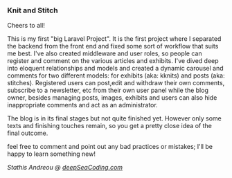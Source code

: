 <h3>Knit and Stitch</h3>

<p>Cheers to all!</p>
<p>This is my first "big Laravel Project". It is the first project where I separated the backend from the front end and fixed some sort of workflow that suits me best. I've also created middleware and user roles, so people can register and comment on the various articles and exhibits. I've dived deep into eloquent relationships and models and created a dynamic carousel and comments for two different models: for exhibits (aka: kknits) and posts (aka: stitches). Registered users can post,edit and withdraw their own comments, subscribe to a newsletter, etc from their own user panel while the blog owner, besides managing posts, images, exhibits and users can also hide inappropriate comments and act as an administrator.</p>
<p>The blog is in its final stages but not quite finished yet. However only some texts and finishing touches remain, so you get a pretty close idea of the final outcome.</p>
<p>feel free to comment and point out any bad practices or mistakes; I'll be happy to learn something new!</p>

<p><em>Stathis Andreou @ <a href=""https://deepseacoding.com">deepSeaCoding.com</a></em></p>
